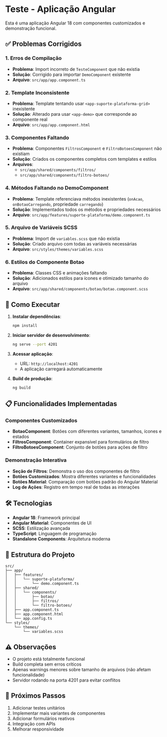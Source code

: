 # Teste - Aplicação Angular

Esta é uma aplicação Angular 18 com componentes customizados e demonstração funcional.

## ✅ Problemas Corrigidos

### 1. Erros de Compilação
- **Problema**: Import incorreto de `TesteComponent` que não existia
- **Solução**: Corrigido para importar `DemoComponent` existente
- **Arquivo**: `src/app/app.component.ts`

### 2. Template Inconsistente
- **Problema**: Template tentando usar `<app-suporte-plataforma-grid>` inexistente
- **Solução**: Alterado para usar `<app-demo>` que corresponde ao componente real
- **Arquivo**: `src/app/app.component.html`

### 3. Componentes Faltando
- **Problema**: Componentes `FiltrosComponent` e `FiltroBotoesComponent` não existiam
- **Solução**: Criados os componentes completos com templates e estilos
- **Arquivos**:
  - `src/app/shared/components/filtros/`
  - `src/app/shared/components/filtro-botoes/`

### 4. Métodos Faltando no DemoComponent
- **Problema**: Template referenciava métodos inexistentes (`onAcao`, `onBotaoCarregando`, propriedade `carregando`)
- **Solução**: Implementados todos os métodos e propriedades necessários
- **Arquivo**: `src/app/features/suporte-plataforma/demo.component.ts`

### 5. Arquivo de Variáveis SCSS
- **Problema**: Import de `variables.scss` que não existia
- **Solução**: Criado arquivo com todas as variáveis necessárias
- **Arquivo**: `src/styles/themes/variables.scss`

### 6. Estilos do Componente Botao
- **Problema**: Classes CSS e animações faltando
- **Solução**: Adicionados estilos para ícones e otimizado tamanho do arquivo
- **Arquivo**: `src/app/shared/components/botao/botao.component.scss`

## 🚀 Como Executar

1. **Instalar dependências**:
   ```bash
   npm install
   ```

2. **Iniciar servidor de desenvolvimento**:
   ```bash
   ng serve --port 4201
   ```

3. **Acessar aplicação**:
   - URL: `http://localhost:4201`
   - A aplicação carregará automaticamente

4. **Build de produção**:
   ```bash
   ng build
   ```

## 📋 Funcionalidades Implementadas

### Componentes Customizados
- **BotaoComponent**: Botões com diferentes variantes, tamanhos, ícones e estados
- **FiltrosComponent**: Container expansível para formulários de filtro
- **FiltroBotoesComponent**: Conjunto de botões para ações de filtro

### Demonstração Interativa
- **Seção de Filtros**: Demonstra o uso dos componentes de filtro
- **Botões Customizados**: Mostra diferentes variantes e funcionalidades
- **Botões Material**: Comparação com botões padrão do Angular Material
- **Log de Ações**: Registro em tempo real de todas as interações

## 🛠️ Tecnologias

- **Angular 18**: Framework principal
- **Angular Material**: Componentes de UI
- **SCSS**: Estilização avançada
- **TypeScript**: Linguagem de programação
- **Standalone Components**: Arquitetura moderna

## 📁 Estrutura do Projeto

```
src/
├── app/
│   ├── features/
│   │   └── suporte-plataforma/
│   │       └── demo.component.ts
│   ├── shared/
│   │   └── components/
│   │       ├── botao/
│   │       ├── filtros/
│   │       └── filtro-botoes/
│   ├── app.component.ts
│   ├── app.component.html
│   └── app.config.ts
└── styles/
    └── themes/
        └── variables.scss
```

## ⚠️ Observações

- O projeto está totalmente funcional
- Build completa sem erros críticos
- Apenas warnings menores sobre tamanho de arquivos (não afetam funcionalidade)
- Servidor rodando na porta 4201 para evitar conflitos

## 🎯 Próximos Passos

1. Adicionar testes unitários
2. Implementar mais variantes de componentes
3. Adicionar formulários reativos
4. Integração com APIs
5. Melhorar responsividade
